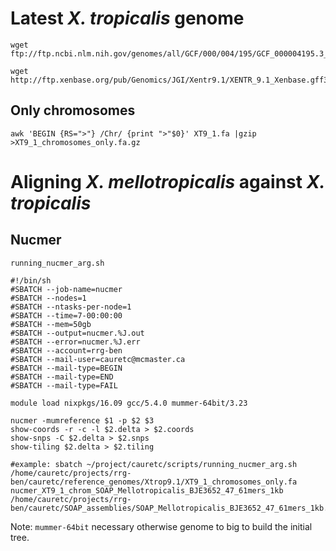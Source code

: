 
# Latest *X. tropicalis* genome

```
wget ftp://ftp.ncbi.nlm.nih.gov/genomes/all/GCF/000/004/195/GCF_000004195.3_Xenopus_tropicalis_v9.1/GCF_000004195.3_Xenopus_tropicalis_v9.1_assembly_report.txt

wget http://ftp.xenbase.org/pub/Genomics/JGI/Xentr9.1/XENTR_9.1_Xenbase.gff3
```

## Only chromosomes

```
awk 'BEGIN {RS=">"} /Chr/ {print ">"$0}' XT9_1.fa |gzip >XT9_1_chromosomes_only.fa.gz
```

# Aligning *X. mellotropicalis* against *X. tropicalis*

## Nucmer

`running_nucmer_arg.sh`
```
#!/bin/sh
#SBATCH --job-name=nucmer
#SBATCH --nodes=1
#SBATCH --ntasks-per-node=1
#SBATCH --time=7-00:00:00
#SBATCH --mem=50gb
#SBATCH --output=nucmer.%J.out
#SBATCH --error=nucmer.%J.err
#SBATCH --account=rrg-ben
#SBATCH --mail-user=cauretc@mcmaster.ca
#SBATCH --mail-type=BEGIN
#SBATCH --mail-type=END
#SBATCH --mail-type=FAIL

module load nixpkgs/16.09 gcc/5.4.0 mummer-64bit/3.23

nucmer -mumreference $1 -p $2 $3
show-coords -r -c -l $2.delta > $2.coords
show-snps -C $2.delta > $2.snps
show-tiling $2.delta > $2.tiling

#example: sbatch ~/project/cauretc/scripts/running_nucmer_arg.sh /home/cauretc/projects/rrg-ben/cauretc/reference_genomes/Xtrop9.1/XT9_1_chromosomes_only.fa nucmer_XT9_1_chrom_SOAP_Mellotropicalis_BJE3652_47_61mers_1kb /home/cauretc/projects/rrg-ben/cauretc/SOAP_assemblies/SOAP_Mellotropicalis_BJE3652_47_61mers_1kb.fa
```
Note: `mummer-64bit` necessary otherwise genome to big to build the initial tree.
